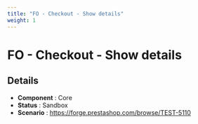 ```yaml
---
title: "FO - Checkout - Show details"
weight: 1
---
```


# FO - Checkout - Show details
## Details
* **Component** : Core
* **Status** : Sandbox
* **Scenario** : https://forge.prestashop.com/browse/TEST-5110

